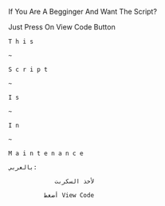 If You Are A Begginger And Want The Script?

Just Press On View Code Button

	T h i s

	~ 

	S c r i p t

	~

	I s

	~

	I n 

	~

	M a i n t e n a n c e  

	بالعربي:

	             لأخذ السكربت 
      
	          أضغط View Code   












